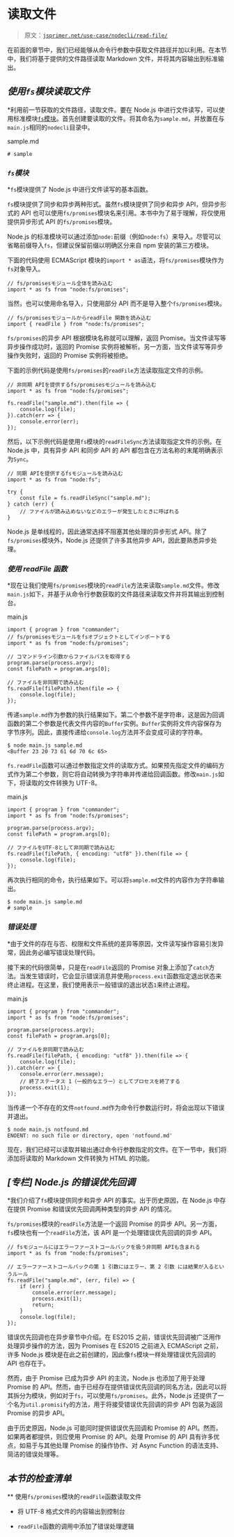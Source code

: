 # 读取文件

> 原文：[`jsprimer.net/use-case/nodecli/read-file/`](https://jsprimer.net/use-case/nodecli/read-file/)

在前面的章节中，我们已经能够从命令行参数中获取文件路径并加以利用。在本节中，我们将基于提供的文件路径读取 Markdown 文件，并将其内容输出到标准输出。

## [](#read-file-by-fs)*使用`fs`模块读取文件*

*利用前一节获取的文件路径，读取文件。要在 Node.js 中进行文件读写，可以使用标准模块[`fs`模块](https://nodejs.org/api/fs.html)。首先创建要读取的文件。将其命名为`sample.md`，并放置在与`main.js`相同的`nodecli`目录中。

sample.md

```
# sample 
```

### [](#fs-module)*`fs`模块*

*`fs`模块提供了 Node.js 中进行文件读写的基本函数。

`fs`模块提供了同步和异步两种形式。虽然`fs`模块提供了同步和异步 API，但异步形式的 API 也可以使用`fs/promises`模块名来引用。本书中为了易于理解，将仅使用提供异步形式 API 的`fs/promises`模块。

Node.js 的标准模块可以通过添加`node:`前缀（例如`node:fs`）来导入。尽管可以省略前缀导入`fs`，但建议保留前缀以明确区分来自 npm 安装的第三方模块。

下面的代码使用 ECMAScript 模块的`import * as`语法，将`fs/promises`模块作为`fs`对象导入。

```
// fs/promisesモジュール全体を読み込む
import * as fs from "node:fs/promises"; 
```

当然，也可以使用命名导入，只使用部分 API 而不是导入整个`fs/promises`模块。

```
// fs/promisesモジュールからreadFile 関数を読み込む
import { readFile } from "node:fs/promises"; 
```

`fs/promises`的异步 API 根据模块名称就可以理解，返回 Promise。当文件读写等异步操作成功时，返回的 Promise 实例将被解析。另一方面，当文件读写等异步操作失败时，返回的 Promise 实例将被拒绝。

下面的示例代码是使用`fs/promises`的`readFile`方法读取指定文件的示例。

```
// 非同期 APIを提供するfs/promisesモジュールを読み込む
import * as fs from "node:fs/promises";

fs.readFile("sample.md").then(file => {
    console.log(file);
}).catch(err => {
    console.error(err);
}); 
```

然后，以下示例代码是使用`fs`模块的`readFileSync`方法读取指定文件的示例。在 Node.js 中，具有异步 API 和同步 API 的 API 都包含在方法名称的末尾明确表示为`Sync`。

```
// 同期 APIを提供するfsモジュールを読み込む
import * as fs from "node:fs";

try {
    const file = fs.readFileSync("sample.md");
} catch (err) {
    // ファイルが読み込めないなどのエラーが発生したときに呼ばれる
} 
```

Node.js 是单线程的，因此通常选择不阻塞其他处理的异步形式 API。除了`fs/promises`模块外，Node.js 还提供了许多其他异步 API，因此要熟悉异步处理。

### [](#use-readFile)*使用 readFile 函数*

*现在让我们使用`fs/promises`模块的`readFile`方法来读取`sample.md`文件。修改`main.js`如下，并基于从命令行参数获取的文件路径来读取文件并将其输出到控制台。

main.js

```
import { program } from "commander";
// fs/promisesモジュールをfsオブジェクトとしてインポートする
import * as fs from "node:fs/promises";

// コマンドライン引数からファイルパスを取得する
program.parse(process.argv);
const filePath = program.args[0];

// ファイルを非同期で読み込む
fs.readFile(filePath).then(file => {
    console.log(file);
}); 
```

传递`sample.md`作为参数的执行结果如下。第二个参数不是字符串，这是因为回调函数的第二个参数是代表文件内容的`Buffer`实例。`Buffer`实例将文件内容保存为字节序列。因此，直接传递给`console.log`方法并不会变成可读的字符串。

```
$ node main.js sample.md
<Buffer 23 20 73 61 6d 70 6c 65> 
```

`fs.readFile`函数可以通过参数指定文件的读取方式。如果预先指定文件的编码方式作为第二个参数，则它将自动转换为字符串并传递给回调函数。修改`main.js`如下，将读取的文件转换为 UTF-8。

main.js

```
import { program } from "commander";
import * as fs from "node:fs/promises";

program.parse(process.argv);
const filePath = program.args[0];

// ファイルをUTF-8として非同期で読み込む
fs.readFile(filePath, { encoding: "utf8" }).then(file => {
    console.log(file);
}); 
```

再次执行相同的命令，执行结果如下。可以将`sample.md`文件的内容作为字符串输出。

```
$ node main.js sample.md
# sample 
```

### [](#error-handling)*错误处理*

*由于文件的存在与否、权限和文件系统的差异等原因，文件读写操作容易引发异常，因此务必编写错误处理代码。

接下来的代码很简单，只是在`readFile`返回的 Promise 对象上添加了`catch`方法。当发生错误时，它会显示错误消息并使用`process.exit`函数指定退出状态来终止进程。在这里，我们使用表示一般错误的退出状态`1`来终止进程。

main.js

```
import { program } from "commander";
import * as fs from "node:fs/promises";

program.parse(process.argv);
const filePath = program.args[0];

// ファイルを非同期で読み込む
fs.readFile(filePath, { encoding: "utf8" }).then(file => {
    console.log(file);
}).catch(err => {
    console.error(err.message);
    // 終了ステータス 1（一般的なエラー）としてプロセスを終了する
    process.exit(1);
}); 
```

当传递一个不存在的文件`notfound.md`作为命令行参数运行时，将会出现以下错误并退出。

```
$ node main.js notfound.md
ENOENT: no such file or directory, open 'notfound.md' 
```

现在，我们已经可以读取并输出通过命令行参数指定的文件。在下一节中，我们将添加将读取的 Markdown 文件转换为 HTML 的功能。

## [](#node-error-first-callbak)*[专栏] Node.js 的错误优先回调*

*我们介绍了`fs`模块提供同步和异步 API 的事实。出于历史原因，在 Node.js 中存在提供 Promise 和错误优先回调两种类型的异步 API 的情况。

`fs/promises`模块的`readFile`方法是一个返回 Promise 的异步 API。另一方面，`fs`模块也有一个`readFile`方法，该 API 是一个处理错误优先回调的异步 API。

```
// fsモジュールにはエラーファーストコールバックを扱う非同期 APIも含まれる
import * as fs from "node:fs/promises";

// エラーファーストコールバックの第 1 引数にはエラー、第 2 引数 には結果が入るというルール
fs.readFile("sample.md", (err, file) => {
    if (err) {
        console.error(err.message);
        process.exit(1);
        return;
    }
    console.log(file);
}); 
```

错误优先回调也在异步章节中介绍。在 ES2015 之前，错误优先回调被广泛用作处理异步操作的方法，因为 Promises 在 ES2015 之前进入 ECMAScript 之前，许多 Node.js 模块是在此之前创建的，因此像`fs`模块一样处理错误优先回调的 API 也存在于。

然而，由于 Promise 已成为异步 API 的主流，Node.js 也添加了用于处理 Promise 的 API。然而，由于已经存在提供错误优先回调的同名方法，因此可以将其拆分为模块，例如对于`fs`，可以使用`fs/promises`。此外，Node.js 还提供了一个名为`util.promisify`的方法，用于将接受错误优先回调的异步 API 包装为返回 Promise 的异步 API。

由于历史原因，Node.js 可能同时提供错误优先回调和 Promise 的 API。然而，如果两者都提供，则应使用 Promise 的 API。处理 Promise 的 API 具有许多优点，如易于与其他处理 Promise 的操作协作、对 Async Function 的语法支持、简洁的错误处理等。

## [](#section-checklist)*本节的检查清单*

**   使用`fs/promises`模块的`readFile`函数读取文件

+   将 UTF-8 格式文件的内容输出到控制台

+   `readFile`函数的调用中添加了错误处理逻辑
